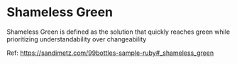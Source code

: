# Shameless Green

Shameless Green is defined as the solution that quickly reaches green while prioritizing understandability over changeability

Ref: https://sandimetz.com/99bottles-sample-ruby#_shameless_green
